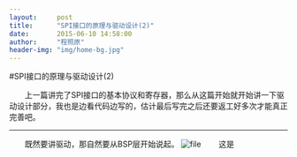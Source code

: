```yaml
---
layout:     post
title:      "SPI接口的原理与驱动设计(2)"
date:       2015-06-10 14:58:00
author:     "程照原"
header-img: "img/home-bg.jpg"
---
```

#SPI接口的原理与驱动设计(2)

　　上一篇讲完了SPI接口的基本协议和寄存器，那么从这篇开始就开始讲一下驱动设计部分，我也是边看代码边写的，估计最后写完之后还要返工好多次才能真正完善吧。

-------------------------------------------------------------------------------

　　既然要讲驱动，那自然要从BSP层开始说起。
![file](/blog/img/spi_bsp_0.jpg)
　　这是




